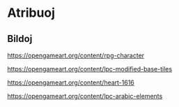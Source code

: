 # Atribuoj

## Bildoj

https://opengameart.org/content/rpg-character

https://opengameart.org/content/lpc-modified-base-tiles

https://opengameart.org/content/heart-1616

https://opengameart.org/content/lpc-arabic-elements
